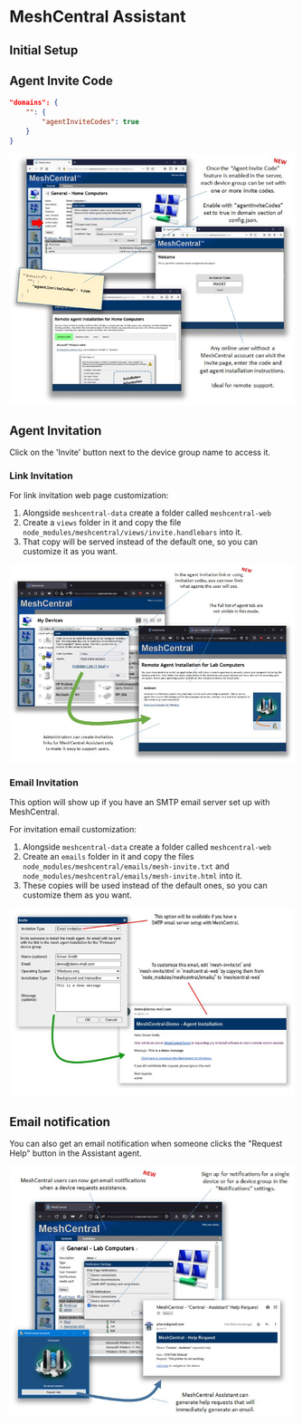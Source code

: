 # MeshCentral Assistant

## Initial Setup

## Agent Invite Code

```json
"domains": {
    "": {
        "agentInviteCodes": true
    }
}
```

![agent invite code](images/assistant_agent_code.jpg)

## Agent Invitation 
Click on the 'Invite' button next to the device group name to access it.  
### Link Invitation
For link invitation web page customization:

1. Alongside `meshcentral-data` create a folder called `meshcentral-web`
2. Create a `views` folder in it and copy the file `node_modules/meshcentral/views/invite.handlebars` into it.
3. That copy will be served instead of the default one, so you can customize it as you want.

![agent invite code](images/assistant_invitation_link.jpg)

### Email Invitation
This option will show up if you have an SMTP email server set up with MeshCentral.  

For invitation email customization:  

1. Alongside `meshcentral-data` create a folder called `meshcentral-web`
2. Create an `emails` folder in it and copy the files `node_modules/meshcentral/emails/mesh-invite.txt` and `node_modules/meshcentral/emails/mesh-invite.html` into it.
3. These copies will be used instead of the default ones, so you can customize them as you want.

![email-invitation](images/email-invitation.jpg)

## Email notification

You can also get an email notification when someone clicks the "Request Help" button in the Assistant agent.

![](images/2022-09-06-16-38-57.jpg)
